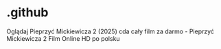 # .github

Oglądaj Pieprzyć Mickiewicza 2 (2025) cda cały film za darmo - Pieprzyć Mickiewicza 2 Film Online HD po polsku
